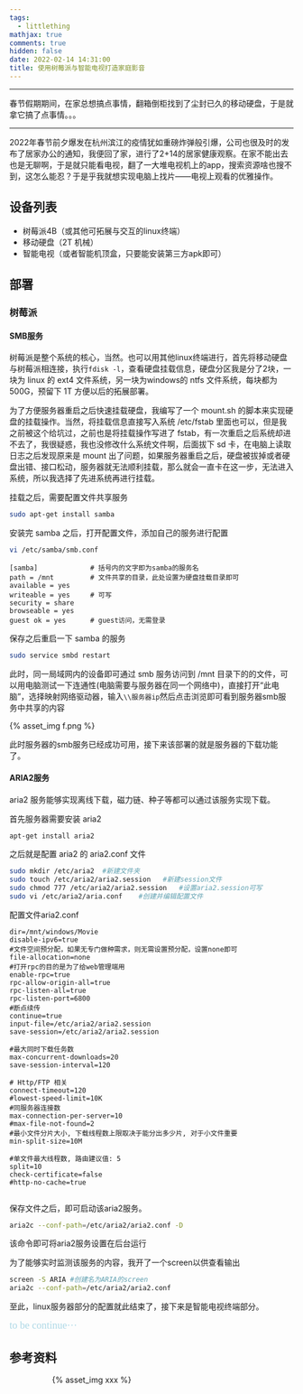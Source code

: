 ```yaml
---
tags:
  - littlething
mathjax: true
comments: true
hidden: false
date: 2022-02-14 14:31:00
title: 使用树莓派与智能电视打造家庭影音
---
```


***
春节假期期间，在家总想搞点事情，翻箱倒柜找到了尘封已久的移动硬盘，于是就拿它搞了点事情。。。<!-- more -->

***
2022年春节前夕爆发在杭州滨江的疫情犹如重磅炸弹般引爆，公司也很及时的发布了居家办公的通知，我便回了家，进行了2+14的居家健康观察。在家不能出去也是无聊啊，于是就只能看电视，翻了一大堆电视机上的app，搜索资源啥也搜不到，这怎么能忍？于是乎我就想实现电脑上找片——电视上观看的优雅操作。

## 设备列表

* 树莓派4B（或其他可拓展与交互的linux终端）
* 移动硬盘（2T 机械）
* 智能电视（或者智能机顶盒，只要能安装第三方apk即可）

## 部署

### 树莓派

#### SMB服务

树莓派是整个系统的核心，当然。也可以用其他linux终端进行，首先将移动硬盘与树莓派相连接，执行`fdisk -l`，查看硬盘挂载信息，硬盘分区我是分了2块，一块为 linux 的 ext4 文件系统，另一块为windows的 ntfs 文件系统，每块都为500G，预留下 1T 方便以后的拓展部署。

为了方便服务器重启之后快速挂载硬盘，我编写了一个 mount.sh 的脚本来实现硬盘的挂载操作。当然，将挂载信息直接写入系统 /etc/fstab 里面也可以，但是我之前被这个给坑过，之前也是将挂载操作写进了 fstab，有一次重启之后系统却进不去了，我很疑惑，我也没修改什么系统文件啊，后面拔下 sd 卡，在电脑上读取日志之后发现原来是 mount 出了问题，如果服务器重启之后，硬盘被拔掉或者硬盘出错、接口松动，服务器就无法顺利挂载，那么就会一直卡在这一步，无法进入系统，所以我选择了先进系统再进行挂载。

挂载之后，需要配置文件共享服务

```bash
sudo apt-get install samba
```

安装完 samba 之后，打开配置文件，添加自己的服务进行配置

```bash
vi /etc/samba/smb.conf
```

```
[samba]				# 括号内的文字即为samba的服务名
path = /mnt			# 文件共享的目录，此处设置为硬盘挂载目录即可
available = yes
writeable = yes		# 可写
security = share
browseable = yes
guest ok = yes		# guest访问，无需登录
```

保存之后重启一下 samba 的服务

```bash
sudo service smbd restart
```

此时，同一局域网内的设备即可通过 smb 服务访问到 /mnt 目录下的的文件，可以用电脑测试一下连通性(电脑需要与服务器在同一个网络中)，直接打开“此电脑”，选择映射网络驱动器，输入`\\服务器ip`然后点击浏览即可看到服务器smb服务中共享的内容

{% asset_img f.png %}

此时服务器的smb服务已经成功可用，接下来该部署的就是服务器的下载功能了。

#### ARIA2服务

aria2 服务能够实现离线下载，磁力链、种子等都可以通过该服务实现下载。

首先服务器需要安装 aria2

```
apt-get install aria2
```

之后就是配置 aria2 的 aria2.conf 文件

```bash
sudo mkdir /etc/aria2  #新建文件夹
sudo touch /etc/aria2/aria2.session   #新建session文件
sudo chmod 777 /etc/aria2/aria2.session   #设置aria2.session可写
sudo vi /etc/aria2/aria.conf    #创建并编辑配置文件	
```

配置文件aria2.conf

```
dir=/mnt/windows/Movie
disable-ipv6=true
#文件空间预分配，如果无专门做种需求，则无需设置预分配，设置none即可
file-allocation=none
#打开rpc的目的是为了给web管理端用
enable-rpc=true
rpc-allow-origin-all=true
rpc-listen-all=true
rpc-listen-port=6800
#断点续传
continue=true
input-file=/etc/aria2/aria2.session
save-session=/etc/aria2/aria2.session

#最大同时下载任务数
max-concurrent-downloads=20
save-session-interval=120

# Http/FTP 相关
connect-timeout=120
#lowest-speed-limit=10K
#同服务器连接数
max-connection-per-server=10
#max-file-not-found=2
#最小文件分片大小, 下载线程数上限取决于能分出多少片, 对于小文件重要
min-split-size=10M

#单文件最大线程数, 路由建议值: 5
split=10
check-certificate=false
#http-no-cache=true


```

保存文件之后，即可启动该aria2服务。

```bash
aria2c --conf-path=/etc/aria2/aria2.conf -D
```

该命令即可将aria2服务设置在后台运行

为了能够实时监测该服务的内容，我开了一个screen以供查看输出

```bash
screen -S ARIA #创建名为ARIA的screen
aria2c --conf-path=/etc/aria2/aria2.conf
```

至此，linux服务器部分的配置就此结束了，接下来是智能电视终端部分。

<font size=4 face="幼圆" color='lightblue'>to be continue···</font>

## 参考资料

<div style="width:70%;margin:auto">{% asset_img xxx %}</div>